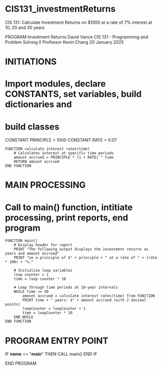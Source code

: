 # CIS131_investmentReturns
CIS 131: Calculate Investment Returns on $1000 at a rate of 7% interest at 10, 20 and 30 years

PROGRAM Investment Returns
David Vance
CIS 131 - Programming and Problem Solving II
Professor Kevin Chang
20 January 2025

# INITIATIONS
# Import modules, declare CONSTANTS, set variables, build dictionaries and 
# build classes

CONSTANT PRINCIPLE = 1000
CONSTANT RATE = 0.07

    FUNCTION calculate interest rates(time)
        # Calculates interest at specific time periods
        amount accrued = PRINCIPLE * (1 + RATE) ^ time
        RETURN amount accrued
    END FUNCTION


# MAIN PROCESSING
# Call to main() function, intitiate processing, print reports, end program

    FUNCTION main()
        # Display header for report
        PRINT "The following output displays the investment returns as years and amount accrued"
        PRINT "on a principle of $" + principle + " at a rate of " + (rate * 100) + "%."

        # Initialize loop variables
        loop counter = 1
        time = loop counter * 10

        # Loop through time periods at 10-year intervals
        WHILE time <= 30
            amount accrued = calculate interest rates(time) from FUNCTION
            PRINT time + " years: $" + amount accrued (with 2 decimal points)
            loopCounter = loopCounter + 1
            time = loopCounter * 10
        END WHILE
    END FUNCTION


# PROGRAM ENTRY POINT

IF __name__ == "__main__" THEN
    CALL main()
END IF


END PROGRAM
